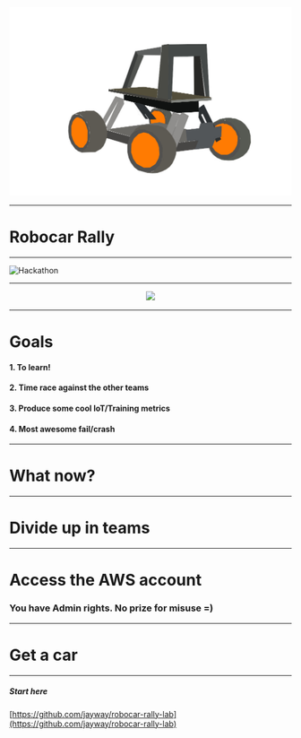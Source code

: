<!-- $theme: default -->

![Robocar](images/donkey-car.jpg)

---

# Robocar Rally

[comment]: <> ( Welcome )

---

![Hackathon](http://www.thetechedvocate.org/wp-content/uploads/2018/02/hackathon-660x400@2x.png)

[comment]: <> ( It's all about learning )
[comment]: <> ( Collaborative - come together to solve a problem. Learn from each other. )
[comment]: <> ( Open format - Learn the way you learn best. Set your own pace. )
[comment]: <> ( Supportive - Intructors here to help. You ask the questions )

---

<p align="center">
<img src="http://www.donkeycar.com/uploads/7/8/1/7/7817903/donkey-car-graphic_orig.jpg" width="600"><a/>
</p>

[video]: <> (https://www.youtube.com/watch?v=pBIA4Mb-GfQ)
[comment]: <> ( Based on the Donkey car library )

---

# Goals

#### 1. To learn!

#### 2. Time race against the other teams

#### 3. Produce some cool IoT/Training metrics

#### 4. Most awesome fail/crash

---

# What now?

---

# Divide up in teams

---

# Access the AWS account

### You have Admin rights. No prize for misuse =)

---

# Get a car

---

##### Start here

[https://github.com/jayway/robocar-rally-lab](https://github.com/jayway/robocar-rally-lab)